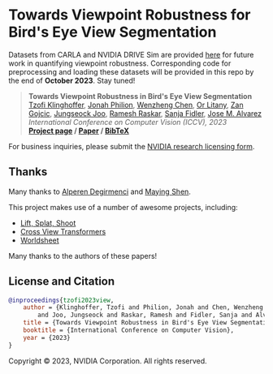# Towards Viewpoint Robustness for Bird's Eye View Segmentation 

Datasets from CARLA and NVIDIA DRIVE Sim are provided [here](https://drive.google.com/drive/folders/1FQGl9oHyMb7CspUBSFQvpByZD9myLync) for future work in quantifying viewpoint robustness. Corresponding code for preprocessing and loading these datasets will be provided in this repo by the end of __October 2023__. Stay tuned!

> __Towards Viewpoint Robustness in Bird's Eye View Segmentation__  
> [Tzofi Klinghoffer](https://tzofi.github.io/), [Jonah Philion](https://www.cs.toronto.edu/~jphilion/), [Wenzheng Chen](https://www.cs.toronto.edu/~wenzheng/), [Or Litany](https://orlitany.github.io/), [Zan Gojcic](https://zgojcic.github.io/), [Jungseock Joo](https://www.jsjoo.com/), [Ramesh Raskar](https://www.media.mit.edu/people/raskar/overview/), [Sanja Fidler](https://www.cs.utoronto.ca/~fidler/), [Jose M. Alvarez](https://alvarezlopezjosem.github.io/)  
> _International Conference on Computer Vision (_ICCV_), 2023_  
> __[Project page](https://nvlabs.github.io/viewpoint-robustness)&nbsp;/ [Paper](https://nvlabs.github.io/viewpoint-robustness/docs/assets/tzofi2023view.pdf)&nbsp;/ [BibTeX](https://nvlabs.github.io/viewpoint-robustness/docs/assets/tzofi2023view.bib)__

For business inquiries, please submit the [NVIDIA research licensing form](https://www.nvidia.com/en-us/research/inquiries/).

## Thanks

Many thanks to [Alperen Degirmenci](https://scholar.harvard.edu/adegirmenci/home) and [Maying Shen](https://mayings.github.io/). 

This project makes use of a number of awesome projects, including:
* [Lift, Splat, Shoot](https://nv-tlabs.github.io/lift-splat-shoot/)
* [Cross View Transformers](https://github.com/bradyz/cross_view_transformers)
* [Worldsheet](https://worldsheet.github.io/)

Many thanks to the authors of these papers!

## License and Citation

```bibtex
@inproceedings{tzofi2023view,
    author = {Klinghoffer, Tzofi and Philion, Jonah and Chen, Wenzheng and Litany, Or and Gojcic, Zan
        and Joo, Jungseock and Raskar, Ramesh and Fidler, Sanja and Alvarez, Jose M},
    title = {Towards Viewpoint Robustness in Bird's Eye View Segmentation},
    booktitle = {International Conference on Computer Vision},
    year = {2023}
}
```

Copyright © 2023, NVIDIA Corporation. All rights reserved.
